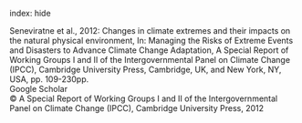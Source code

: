 index: hide

<div class="Citation">

  <div class="Citation-body">
    <div class="Citation-text">Seneviratne et al., 2012: Changes in climate extremes and their impacts on the natural physical environment, In: <span class="Article-bookTitle">Managing the Risks of Extreme Events and Disasters to Advance Climate Change Adaptation, </span>A Special Report of Working Groups I and II of the Intergovernmental Panel on Climate Change (IPCC), Cambridge University Press, Cambridge, UK, and New York, NY, USA, pp. 109-230pp.</div>
    <div class="Citation-links">
      <div class="CitationLink" data-href="https://scholar.google.com/scholar?q=Changes+in+climate+extremes+and+their+impacts+on+the+natural+physical+environment">
        <div class="CitationLink-icon CitationLink-Scholar"></div>
        <div class="CitationLink-text">Google Scholar</div>
      </div>
    </div>
  </div>
</div>


<div class="Citation-copy">
&copy; A Special Report of Working Groups I and II of the Intergovernmental Panel on Climate Change (IPCC), Cambridge University Press, 2012
</div>